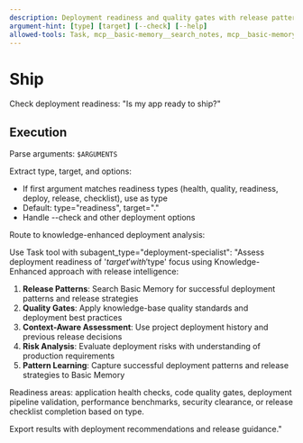 ```yaml
---
description: Deployment readiness and quality gates with release pattern learning
argument-hint: [type] [target] [--check] [--help]
allowed-tools: Task, mcp__basic-memory__search_notes, mcp__basic-memory__write_note, mcp__basic-memory__build_context
---
```


# Ship

Check deployment readiness: "Is my app ready to ship?"

## Execution

Parse arguments: `$ARGUMENTS`

Extract type, target, and options:

- If first argument matches readiness types (health, quality, readiness, deploy, release, checklist), use as type
- Default: type="readiness", target="."
- Handle --check and other deployment options

Route to knowledge-enhanced deployment analysis:

Use Task tool with subagent_type="deployment-specialist":
"Assess deployment readiness of '$target' with '$type' focus using Knowledge-Enhanced approach with release intelligence:

1. **Release Patterns**: Search Basic Memory for successful deployment patterns and release strategies
2. **Quality Gates**: Apply knowledge-base quality standards and deployment best practices
3. **Context-Aware Assessment**: Use project deployment history and previous release decisions
4. **Risk Analysis**: Evaluate deployment risks with understanding of production requirements
5. **Pattern Learning**: Capture successful deployment patterns and release strategies to Basic Memory

Readiness areas: application health checks, code quality gates, deployment pipeline validation, performance benchmarks, security clearance, or release checklist completion based on type.

Export results with deployment recommendations and release guidance."
